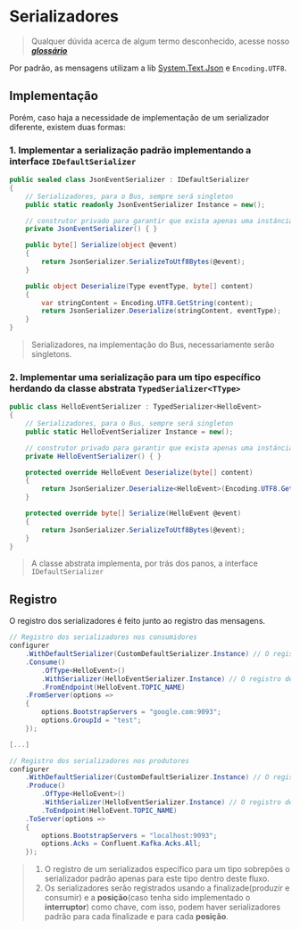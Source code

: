 # Serializadores

> Qualquer dúvida acerca de algum termo desconhecido, acesse nosso [**_glossário_**](glossario.md)

Por padrão, as mensagens utilizam a lib [System.Text.Json](https://docs.microsoft.com/pt-br/dotnet/api/system.text.json?view=net-5.0) e `Encoding.UTF8`.

## Implementação

Porém, caso haja a necessidade de implementação de um serializador diferente, existem duas formas:

### 1. Implementar a serialização padrão implementando a interface `IDefaultSerializer`

```csharp
public sealed class JsonEventSerializer : IDefaultSerializer
{
    // Serializadores, para o Bus, sempre será singleton
    public static readonly JsonEventSerializer Instance = new();

    // construtor privado para garantir que exista apenas uma instáncia deste serializador
    private JsonEventSerializer() { }

    public byte[] Serialize(object @event)
    {
        return JsonSerializer.SerializeToUtf8Bytes(@event);
    }

    public object Deserialize(Type eventType, byte[] content)
    {
        var stringContent = Encoding.UTF8.GetString(content);
        return JsonSerializer.Deserialize(stringContent, eventType);
    }
}
```

> Serializadores, na implementação do Bus, necessariamente serão singletons.

### 2. Implementar uma serialização para um tipo específico herdando da classe abstrata `TypedSerializer<TType>`

```csharp
public class HelloEventSerializer : TypedSerializer<HelloEvent>
{
    // Serializadores, para o Bus, sempre será singleton
    public static HelloEventSerializer Instance = new();

    // construtor privado para garantir que exista apenas uma instáncia deste serializador
    private HelloEventSerializer() { }

    protected override HelloEvent Deserialize(byte[] content)
    {
        return JsonSerializer.Deserialize<HelloEvent>(Encoding.UTF8.GetString(content));
    }

    protected override byte[] Serialize(HelloEvent @event)
    {
        return JsonSerializer.SerializeToUtf8Bytes(@event);
    }
}
```

> A classe abstrata implementa, por trás dos panos, a interface `IDefaultSerializer`

## Registro

O registro dos serializadores é feito junto ao registro das mensagens.

```csharp
// Registro dos serializadores nos consumidores
configurer
    .WithDefaultSerializer(CustomDefaultSerializer.Instance) // O registro de um serializador padrão
    .Consume()
        .OfType<HelloEvent>()
        .WithSerializer(HelloEventSerializer.Instance) // O registro de um serializador para um tipo específico
        .FromEndpoint(HelloEvent.TOPIC_NAME)
    .FromServer(options =>
    {
        options.BootstrapServers = "google.com:9093";
        options.GroupId = "test";
    });

[...]

// Registro dos serializadores nos produtores
configurer
    .WithDefaultSerializer(CustomDefaultSerializer.Instance) // O registro de um serializador padrão
    .Produce()
        .OfType<HelloEvent>()
        .WithSerializer(HelloEventSerializer.Instance) // O registro de um serializador para um tipo específico
        .ToEndpoint(HelloEvent.TOPIC_NAME)
    .ToServer(options =>
    {
        options.BootstrapServers = "localhost:9093";
        options.Acks = Confluent.Kafka.Acks.All;
    });
```

> 1. O registro de um serializados específico para um tipo sobrepões o serializador padrão apenas para este tipo dentro deste fluxo.
> 2. Os serializadores serão registrados usando a finalizade(produzir e consumir) e a __**posição**__(caso tenha sido implementado o __**interruptor**__) como chave, com isso, podem haver serializadores padrão para cada finalizade e para cada __**posição**__.

